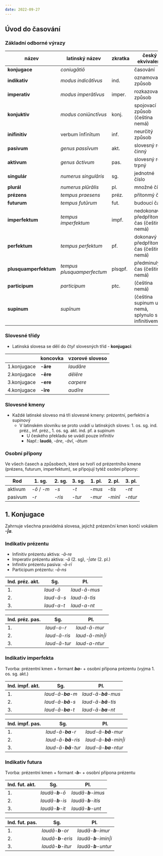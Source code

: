 ```yaml
---
date: 2022-09-27
---
```

## Úvod do časování
### Základní odborné výrazy

| název                 | latinský název             | zkratka | český ekvivalent                                 |
| --------------------- | -------------------------- | ------- | ------------------------------------------------ |
| **konjugace**         | *coniugātiō*               |         | časování                                         |
| **indikativ**         | *modus indicātīvus*        | ind.    | oznamovací způsob                                |
| **imperativ**         | *modus imperātīvus*        | imper.  | rozkazovací způsob                               |
| **konjuktiv**         | *modus coniūnctīvus*       | konj.   | spojovací způsob (čeština nemá)                  |
| **inifinitiv**        | verbum īnfīnītum           | inf.    | neurčitý způsob                                  |
| **pasivum**           | *genus passīvum*           | akt.    | slovesný rod činný                               |
| **aktivum**           | *genus āctivum*            | pas.    | slovesný rod trpný                               |
| **singulár**          | *numerus singulāris*       | sg.     | jednotné číslo                                   |
| **plurál**            | *numerus plūrālis*         | pl.     | množné číslo                                     |
| **prézens**           | *tempus praesens*          | préz.   | přítonmý čas                                     |
| **futurum**           | *tempus futūrum*           | fut.    | budoucí čas                                      |
| **imperfektum**       | *tempus imperfektum*       | impf.   | nedokonavý předpřítomný čas (čeština nemá)       |
| **perfektum**         | *tempus perfektum*         | pf.     | dokonavý předpřítomný čas (čeština nemá)         |
| **plusquamperfektum** | *tempus plusquamperfectum* | plsqpf. | předminulý čas (čeština nemá)                    |
| **participum**        | *participum*               | ptc.    | (čeština nemá)                                   |
| **supinum**           | *supīnum*                  |         | (čeština supinum už nemá, splynulo s infinitivem) |

### Slovesné třídy
- Latinská slovesa se dělí do čtyř slovesných tříd - **konjugací**:

|             | koncovka | vzorové sloveso |
| ----------- | -------- | --------------- |
| 1.konjugace | **-āre** | *laudāre*       |
| 2.konjugace | **-ēre** | *dēlēre*        |
| 3.konjugace | **-ere** | *carpere*       |
| 4.konjugace | **-īre** | *audīre*        |

### Slovesné kmeny
- Každé latinské sloveso má tři slovesné kmeny: prézentní, perfektní a supinový
    - V latinském slovníku se proto uvádí u latinských sloves: 1. os. sg. ind. préz., inf. préz., 1. os. sg. akt. ind. pf. a supinum
        - U českého překladu se uvádí pouze infinitiv
        - Např.: **laudō**, *-āre*, *-āvī*, *-ātum*

### Osobní přípony

Ve všech časech a způsobech, které se tvoří od prézentního kmene (prézens, futurum, imperfektum), se připojují tytéž osobní přípony:

| **Rod** |  **1. sg.**  |  **2. sg.** |  **3. sg.** |  **1. pl.** |  **2. pl.** |  **3. pl.** |
| ------- | ------------ | ----------- | ----------- | ----------- | ----------- | ----------- |
| aktivum |  *-ō* / *-m* |  *-s*       |  *-t*       |  *-mus*     |  *-tis*     |  *-nt*      |
| pasivum |  *-r*        |  *-ris*     |  *-tur*     |  *-mur*     |  *-minī*    |  *-ntur*    |

## 1. Konjugace
Zahrnuje všechna pravidelná slovesa, jejichž prézenční kmen končí vokálem ***-|a***.

### Indikativ prézentu

- Infinitiv prézentu aktiva: *-ā-re*
- Imperativ prézentu aktiva: *-ā* (2. sg), *-|ate* (2. pl.)
- Infinitiv prézentu pasiva: *-ā-rī*
- Participum prézentu: *-ā-ns*

| **Ind. préz. akt.** |  **Sg.**      |  **Pl.**        |
| ------------------- | ------------- | --------------- |
| 1.                  |  *laud-ō*     |  *laud-ā-mus*   |
| 2.                  |  *laud-ā-s*   |  *laud-ā-tis*   |
| 3.                  |  *laud-a-t*   |  *laud-a-nt*    |

| **Ind. préz. pas.** |  **Sg**.        |  **Pl.**           |
| ------------------- | --------------- | ------------------ |
| 1.                  |  *laud-o-r*     |  *laud-ā-mur*      |
| 2.                  |  *laud-ā-ris*   |  *laud-ā-min\|i*   |
| 3.                  |  *laud-ā-tur*   |  *laud-a-ntur*     |

### Indikativ imperfekta

Tvorba: prézentní kmen + formant ***ba-*** + osobní přípona prézentu (vyjma 1. os. sg. akt.)

| **Ind. impf. akt.** |  **Sg.**               |  **Pl.**                 |
| ------------------- | ---------------------- | ------------------------ |
| 1.                  |  *laud-ā-**ba**-m*     |  *laud-ā-**bā**-mus*     |
| 2.                  |  *laud-ā-**bā**-s*     |  *laud-ā-**bā**-tis*     |
| 3.                  |  *laud-ā-**ba**-t*     |  *laud-ā-**ba**-nt*      |

| **Ind. impf. pas.** |  **Sg.**                 |  **Pl.**                    |
| ------------------- | ------------------------ | --------------------------- |
| 1.                  |  *laud-ā-**ba**-r*       |  *laud-ā-**bā**-mur*        |
| 2.                  |  *laud-ā-**bā**-ris*     |  *laud-ā-**bā**-min\|i*     |
| 3.                  |  *laud-ā-**bā**-tur*     |  *laud-ā-**ba**-ntur*       |

### Indikativ futura

Tvorba: prézentní kmen + formant ***-b-*** + osobní přípona prézentu

| **Ind. fut. akt.** |  **Sg.**             |  **Pl.**               |
| ------------------ | -------------------- | ---------------------- |
| 1.                 |  *laudā-**b**-ō*     |  *laudā-**b**-imus*    |
| 2.                 |  *laudā-**b**-is*    |  *laudā-**b**-itis*    |
| 3.                 |  *laudā-**b**-it*    |  *laudā-**b**-unt*     |

| **Ind. fut. pas.** |  **Sg.**              |  **Pl.**                 |
| ------------------ | --------------------- | ------------------------ |
| 1.                 |  *laudā-**b**-or*     |  *laudā-**b**-imur*      |
| 2.                 |  *laudā-**b**-eris*   |  *laudā-**b**-imin\|i*   |
| 3.                 |  *laudā-**b**-itur*   |  *laudā-**b**-untur*     |